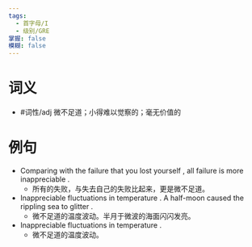 ```yaml
---
tags:
  - 首字母/I
  - 级别/GRE
掌握: false
模糊: false
---
```

# 词义
- #词性/adj  微不足道；小得难以觉察的；毫无价值的
# 例句
- Comparing with the failure that you lost yourself , all failure is more inappreciable .
	- 所有的失败，与失去自己的失败比起来，更是微不足道。
- Inappreciable fluctuations in temperature . A half-moon caused the rippling sea to glitter .
	- 微不足道的温度波动。半月于微波的海面闪闪发亮。
- Inappreciable fluctuations in temperature .
	- 微不足道的温度波动。
